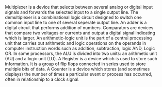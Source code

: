 Multiplexer is a device that selects between several analog or digital input signals and forwards the selected input to a single output line.
The demultiplexer is a combinational logic circuit designed to switch one common input line to one of several seperate output line.
An adder is a digital circuit that performs addition of numbers.
Comparators are devices that compare two voltages or currents and output a digital signal indicating which is larger.
An arithmetic-logic unit is the part of a central processing unit that carries out arithmetic and logic operations on the operands in computer instruction words.such as addition, subtraction, logic AND, Logic OR. In some processors, the ALU is divided into two units: an arithmetic unit (AU) and a logic unit (LU).
A Register is a device which is used to store such information. It is a group of flip flops connected in series used to store multiple bits of data.
A Counter is a device which stores (and sometimes displays) the number of times a particular event or process has occurred, often in relationship to a clock signal.
